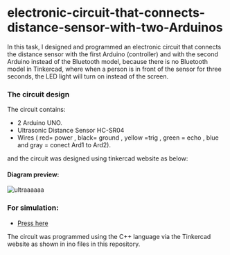 # electronic-circuit-that-connects-distance-sensor-with-two-Arduinos
In this task, I designed and programmed an electronic circuit that connects the distance sensor with the first Arduino (controller) and with the second Arduino instead of the Bluetooth model, because there is no Bluetooth model in Tinkercad, where when a person is in front of the sensor for three seconds, the LED light will turn on instead of the screen.

### The circuit design 
The circuit contains:

- 2 Arduino UNO.
- Ultrasonic Distance Sensor HC-SR04
- Wires ( red= power , black= ground , yellow =trig , green = echo , blue and gray = conect Ard1 to Ard2).
 
and the circuit was designed using tinkercad website as below:
#### Diagram preview:
![ultraaaaaa](https://user-images.githubusercontent.com/86317095/125679099-427fb182-a478-4a71-a36e-8b49a4126baa.png)



 ### For simulation:
 - [Press here ](https://www.tinkercad.com/things/ab0yC7aOfAE-ultraaaaaa)
 
 The circuit was programmed using the C++ language via the Tinkercad website as shown in ino files in this repository.
 
 
